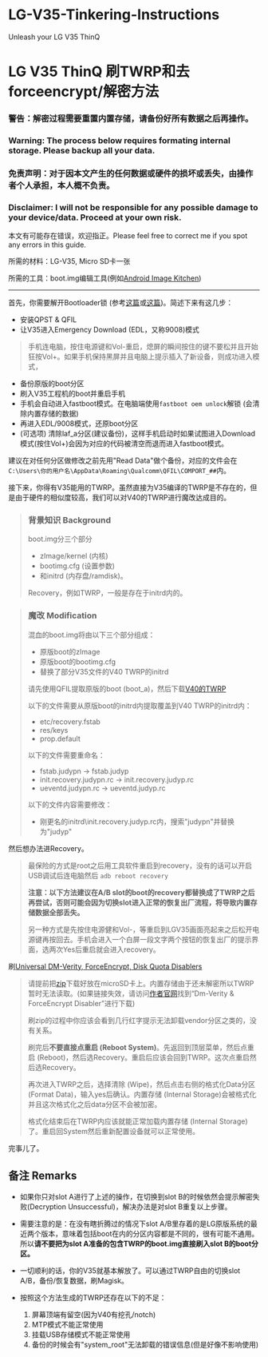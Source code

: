 # LG-V35-Tinkering-Instructions
Unleash your LG V35 ThinQ

# LG V35 ThinQ 刷TWRP和去forceencrypt/解密方法

### 警告：解密过程需要重置内置存储，请备份好所有数据之后再操作。
### Warning: The process below requires formating internal storage. Please backup all your data.

### 免责声明：对于因本文产生的任何数据或硬件的损坏或丢失，由操作者个人承担，本人概不负责。
### Disclaimer: I will not be responsible for any possible damage to your device/data. Proceed at your own risk.

本文有可能存在错误，欢迎指正。Please feel free to correct me if you spot any errors in this guide.

所需的材料：LG-V35, Micro SD卡一张

所需的工具：boot.img编辑工具(例如[Android Image Kitchen](https://forum.xda-developers.com/showthread.php?t=2073775))

----------

首先，你需要解开Bootloader锁 (参考[这篇](https://forum.xda-developers.com/lg-v40/development/unlock-lg-v40-via-9008-root-t-mobile-t4042207)或[这篇](https://forum.xda-developers.com/lg-v35/development/bootloader-unlock-root-instruction-t4052145))。简述下来有这几步：

* 安装QPST & QFIL
* 让V35进入Emergency Download (EDL，又称9008)模式
> 手机连电脑，按住电源键和Vol-重启，熄屏的瞬间按住的键不要松并且开始狂按Vol+。如果手机保持黑屏并且电脑上提示插入了新设备，则成功进入模式，
* 备份原版的boot分区
* 刷入V35工程机的boot并重启手机
* 手机会自动进入fastboot模式。在电脑端使用`fastboot oem unlock`解锁 (会清除内置存储的数据)
* 再进入EDL/9008模式，还原boot分区
* (可选项) 清除laf_a分区(建议备份)，这样手机启动时如果试图进入Download模式(按住Vol+)会因为对应的代码被清空而退而进入fastboot模式。

建议在对任何分区做修改之前先用"Read Data"做个备份，对应的文件会在`C:\Users\你的用户名\AppData\Roaming\Qualcomm\QFIL\COMPORT_##`内。

接下来，你得有V35能用的TWRP。虽然直接为V35编译的TWRP是不存在的，但是由于硬件的相似度较高，我们可以对V40的TWRP进行魔改达成目的。

> ### 背景知识 Background
> 
> boot.img分三个部分
> * zImage/kernel (内核)
> * bootimg.cfg (设置参数)
> * 和initrd (内存盘/ramdisk)。
> 
> Recovery，例如TWRP，一般是存在于initrd内的。

> ### 魔改 Modification
> 
> 混血的boot.img将由以下三个部分组成：
> * 原版boot的zImage
> * 原版boot的bootimg.cfg
> * 替换了部分V35文件的V40 TWRP的initrd
>
> 请先使用QFIL提取原版的boot (boot_a)，然后下载[V40的TWRP](https://forum.xda-developers.com/lg-v40/development/twrp-lg-v40-judypn-t3970111)
> 
> 以下的文件需要从原版boot的initrd内提取覆盖到V40 TWRP的initrd内：
> * etc/recovery.fstab
> * res/keys
> * prop.default
>        
> 以下的文件需要重命名：
> * fstab.judypn  ->  fstab.judyp
> * init.recovery.judypn.rc  ->  init.recovery.judyp.rc
> * ueventd.judypn.rc  ->  ueventd.judyp.rc
> 
> 以下的文件内容需要修改：
> * 刚更名的initrd\init.recovery.judyp.rc内，搜索"judypn"并替换为"judyp"

然后想办法进Recovery。

> 最保险的方式是root之后用工具软件重启到recovery，没有的话可以开启USB调试后连电脑然后 `adb reboot recovery`
> 
> **注意：以下方法建议在A/B slot的boot的recovery都替换成了TWRP之后再尝试，否则可能会因为切换slot进入正常的恢复出厂流程，将导致内置存储数据全部丢失。**
> 
> 另一种方式是先按住电源健和Vol-，等重启到LGV35画面亮起来之后松开电源键再按回去。手机会进入一个白屏一段文字两个按钮的恢复出厂的提示界面，选两次Yes后重启就会进入recovery。

刷[Universal DM-Verity, ForceEncrypt, Disk Quota Disablers](https://forum.xda-developers.com/android/software/universal-dm-verity-forceencrypt-t3817389)

> 请提前把[zip](https://zackptg5.com/downloads/Disable_Dm-Verity_ForceEncrypt_01.19.2020.zip)下载好放在microSD卡上。内置存储由于还未解密所以TWRP暂时无法读取。(如果链接失效，请访问[作者官网](https://zackptg5.com/android.php#disverfe)找到“Dm-Verity & ForceEncrypt Disabler”进行下载)
> 
> 刷zip的过程中你应该会看到几行红字提示无法卸载vendor分区之类的，没有关系。
> 
> 刷完后**不要直接点重启 (Reboot System)**。先返回到顶层菜单，然后点重启 (Reboot)，然后选Recovery。重启后应该会回到TWRP。这次点重启然后选Recovery。
> 
> 再次进入TWRP之后，选择清除 (Wipe)，然后点击右侧的格式化Data分区 (Format Data)，输入yes后确认。内置存储 (Internal Storage)会被格式化并且这次格式化之后data分区不会被加密。
> 
> 格式化结束后在TWRP内应该就能正常加载内置存储 (Internal Storage)了。重启回System然后重新配置设备就可以正常使用。

完事儿了。

## 备注 Remarks

* 如果你只对slot A进行了上述的操作，在切换到slot B的时候依然会提示解密失败(Decryption Unsuccessful)，解决办法是对slot B重复以上步骤。

* 需要注意的是：在没有瞎折腾过的情况下slot A/B里存着的是LG原版系统的最近两个版本，意味着包括boot在内的分区内容都是不同的，很有可能不通用。
所以**请不要把为slot A准备的包含TWRP的boot.img直接刷入slot B的boot分区。**

* 一切顺利的话，你的V35就基本解放了。可以通过TWRP自由的切换slot A/B，备份/恢复数据，刷Magisk。

* 按照这个方法生成的TWRP还存在以下的不足：
  1. 屏幕顶端有留空(因为V40有挖孔/notch)
  2. MTP模式不能正常使用
  3. 挂载USB存储模式不能正常使用
  4. 备份的时候会有"system_root"无法卸载的错误信息(但是好像不影响使用)
